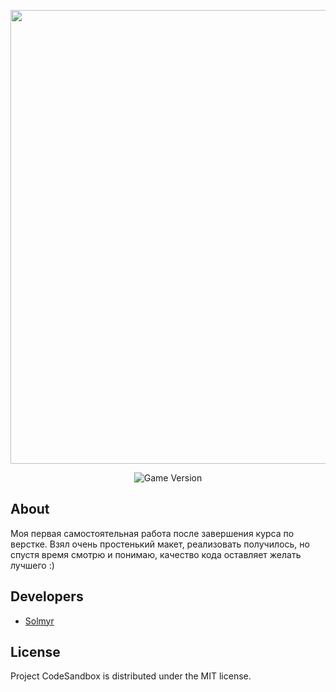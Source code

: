 <p align="center">
      <img src="https://ic.wampi.ru/2023/11/05/Logo.png" width="726">
</p>

<p align="center">
   <img src="https://img.shields.io/badge/Version-1.0-blue" alt="Game Version">
</p>

## About

Моя первая самостоятельная работа после завершения курса по верстке. Взял очень простенький макет, реализовать получилось, но спустя время смотрю и понимаю, качество кода оставляет желать лучшего :)

## Developers

- [Solmyr](https://github.com/SoImyr)

## License
Project CodeSandbox is distributed under the MIT license.
